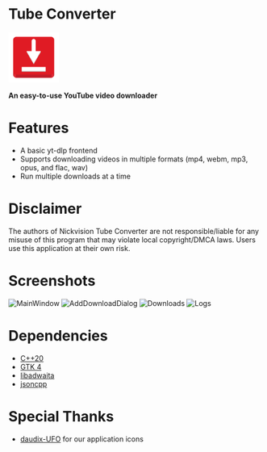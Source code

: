 # Tube Converter
<img src="src/resources/org.nickvision.tubeconverter.svg" width="100" height="100"/>

**An easy-to-use YouTube video downloader**

# Features
- A basic yt-dlp frontend
- Supports downloading videos in multiple formats (mp4, webm, mp3, opus, and flac, wav)
- Run multiple downloads at a time

# Disclaimer
The authors of Nickvision Tube Converter are not responsible/liable for any misuse of this program that may violate local copyright/DMCA laws. Users use this application at their own risk.

# Screenshots
![MainWindow](https://user-images.githubusercontent.com/17648453/194580418-990818fb-05f5-423f-bee1-7b833b2bb269.png)
![AddDownloadDialog](https://user-images.githubusercontent.com/17648453/194594599-95f0f593-a47a-438f-8c26-907e98cb41f5.png)
![Downloads](https://user-images.githubusercontent.com/17648453/194770000-59b25f4e-bdf5-40c1-83d7-a1a628fbaf5b.png)
![Logs](https://user-images.githubusercontent.com/17648453/194770004-a9dc60e6-0043-42e5-88af-152bdf5a34a0.png)

# Dependencies
- [C++20](https://en.cppreference.com/w/cpp/20)
- [GTK 4](https://www.gtk.org/)
- [libadwaita](https://gnome.pages.gitlab.gnome.org/libadwaita/)
- [jsoncpp](https://github.com/open-source-parsers/jsoncpp)

# Special Thanks
- [daudix-UFO](https://github.com/daudix-UFO) for our application icons

